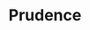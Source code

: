---
layout: post
category: concert
title: Prudence
artists: 
- Prudence
- Cate Hortl
place: 
- La Gaîté Lyrique
country: France
city: Paris
---